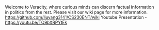 Welcome to Veracity, where curious minds can discern factual information in politics from the rest. Please visit our wiki page for more information.
https://github.com/liuyang3141/CS230ENT/wiki
Youtube Presentation - https://youtu.be/TO9bXRPYtEk
